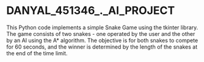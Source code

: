 # DANYAL_451346_._AI_PROJECT
This Python code implements a simple Snake Game using the tkinter library. The game consists of two snakes - one operated by the user and the other by an AI using the A* algorithm. The objective is for both snakes to compete for 60 seconds, and the winner is determined by the length of the snakes at the end of the time limit.
